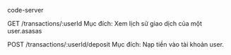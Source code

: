 code-server



GET /transactions/:userId
Mục đích: Xem lịch sử giao dịch của một user.asasas

POST /transactions/:userId/deposit
Mục đích: Nạp tiền vào tài khoản user.